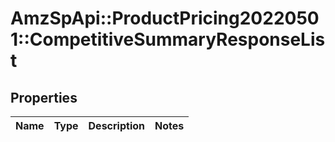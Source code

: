 # AmzSpApi::ProductPricing20220501::CompetitiveSummaryResponseList

## Properties
Name | Type | Description | Notes
------------ | ------------- | ------------- | -------------

